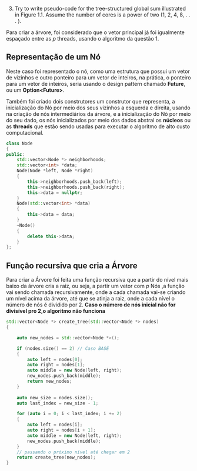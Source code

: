 3. Try to write pseudo-code for the tree-structured global sum illustrated in
Figure 1.1. Assume the number of cores is a power of two (1, 2, 4, 8, . . . ).


Para criar a árvore, foi considerado que o vetor principal já foi igualmente espaçado entre as _p_ threads, usando o algoritmo da questão 1.


## Representação de um Nó

Neste caso foi representado o nó, como uma estrutura que possui um vetor de vizinhos e outro ponteiro para um vetor de inteiros, na prática,
o ponteiro para um vetor de inteiros, seria usando o design pattern chamado **Future**, ou um **Option\<Future\>**. 

Também foi criado dois construtores um construtor que representa,
a inicialização do Nó por meio dos seus vizinhos a esquerda e direita,
usando na criação de nós intermediários  da árvore, e a inicialização
do Nó por meio do seu dado, os nós inicializados por meio dos dados
abstrai os **núcleos** ou as **threads** que estão sendo usadas para
executar o algoritmo de alto custo computacional. 

```c++
class Node
{
public:
    std::vector<Node *> neighborhoods;
    std::vector<int> *data;
    Node(Node *left, Node *right)
    {
        this->neighborhoods.push_back(left);
        this->neighborhoods.push_back(right);
        this->data = nullptr;
    }
    Node(std::vector<int> *data)
    {
        this->data = data;
    }
    ~Node()
    {
        delete this->data;
    }
};

```
## Função recursiva que cria a Árvore

Para criar a Árvore foi feita uma função recursiva que
a partir do nível mais baixo da árvore cria a raiz, ou seja,
a partir um vetor com _p_ Nós ,a função vai sendo chamada recursivamente,
onde a cada chamada vai-se criando um nível acima da árvore, até
que se atinja a raiz, onde a cada nível o número de nós é dividido
por 2. **Caso o número de nós inicial não for divisível pro 2,o algoritmo não funciona**

```c++
std::vector<Node *> create_tree(std::vector<Node *> nodes)
{

    auto new_nodes = std::vector<Node *>();

    if (nodes.size() == 2) // Caso BASE
    {
        auto left = nodes[0];
        auto right = nodes[1];
        auto middle = new Node(left, right);
        new_nodes.push_back(middle);
        return new_nodes;
    }
    
    auto new_size = nodes.size();
    auto last_index = new_size - 1;

    for (auto i = 0; i < last_index; i += 2)
    {
        auto left = nodes[i];
        auto right = nodes[i + 1];
        auto middle = new Node(left, right);
        new_nodes.push_back(middle);
    }
    // passando o próximo nível até chegar em 2
    return create_tree(new_nodes);
}
```
